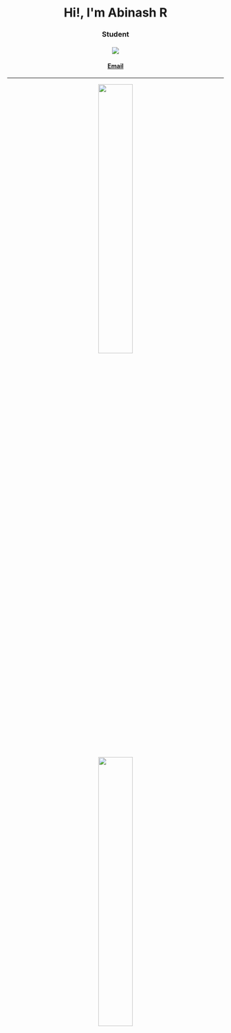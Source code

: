  <p align="center">
 <h1 align="center">Hi!, I'm Abinash R </h1>
 <h3 align="center">Student</h3>
</p>

<h4 align="center"> 
  <img src="https://komarev.com/ghpvc/?username=abinash2263&style=flat-square&color=brightgreen">
</h4>

<h4 align="center"><a href="mailto:abinashraja4364@gmail.com"> Email </a></h4>

<hr>

<p align="center"><a href="https://github.com/anuraghazra/github-readme-stats" target="_blank">
  <img width="40%" src="https://github-readme-stats.vercel.app/api?username=abinash2263&theme=onedark"/><br>
  <img width="40%" src="https://github-readme-stats.vercel.app/api/top-langs/?username=abinash2263&theme=onedark&layout=compact&langs_count=10"/>
</a></p>
